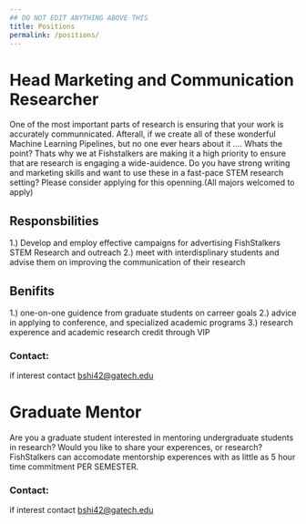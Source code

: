 ```yaml
---
## DO NOT EDIT ANYTHING ABOVE THIS
title: Positions
permalink: /positions/
---
```


# Head Marketing and Communication Researcher

One of the most important parts of research is ensuring that your work is accurately communnicated. Afterall, if we create all of these wonderful Machine Learning Pipelines, but no one ever hears about it .... Whats the point? Thats why we at Fishstalkers are making it a high priority to ensure that are research is engaging a wide-auidence. 
Do you have strong writing and marketing skills and want to use these in a fast-pace STEM research setting? Please consider applying for this openning.(All majors welcomed to apply)

## Responsbilities

1.) Develop and employ effective campaigns for advertising FishStalkers STEM Research and outreach
2.) meet with interdisplinary students and advise them on improving the communication of their research

## Benifits

1.) one-on-one guidence from graduate students on carreer goals
2.) advice in applying to conference, and specialized academic programs
3.) research experence and academic research credit through VIP


### Contact: 

if interest contact bshi42@gatech.edu

# Graduate Mentor
Are you a graduate student interested in mentoring undergraduate students in research? Would you like to share your experences, or research? FishStalkers can accomodate mentorship experences with as little as 5 hour time commitment PER SEMESTER.

### Contact: 

if interest contact bshi42@gatech.edu
